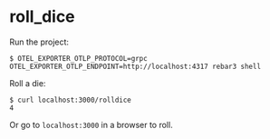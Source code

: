 roll_dice
=====

Run the project:

```
$ OTEL_EXPORTER_OTLP_PROTOCOL=grpc OTEL_EXPORTER_OTLP_ENDPOINT=http://localhost:4317 rebar3 shell
```

Roll a die:

```
$ curl localhost:3000/rolldice
4
```

Or go to `localhost:3000` in a browser to roll.
